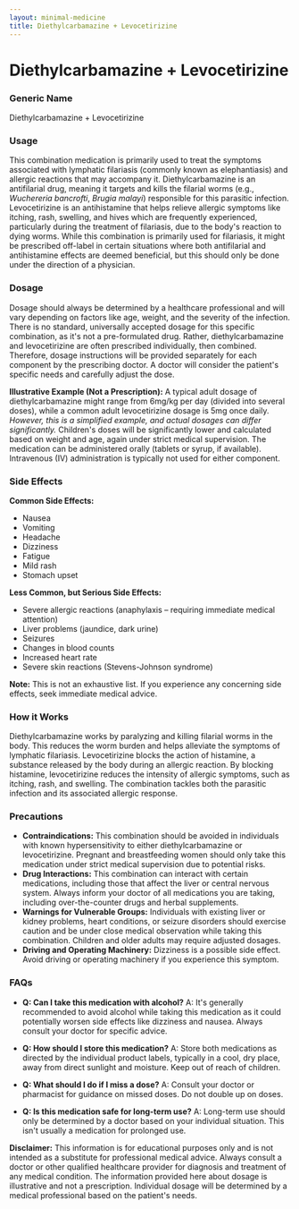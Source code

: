 ```yaml
---
layout: minimal-medicine
title: Diethylcarbamazine + Levocetirizine
---
```


# Diethylcarbamazine + Levocetirizine
### Generic Name
Diethylcarbamazine + Levocetirizine


### Usage

This combination medication is primarily used to treat the symptoms associated with lymphatic filariasis (commonly known as elephantiasis) and allergic reactions that may accompany it.  Diethylcarbamazine is an antifilarial drug, meaning it targets and kills the filarial worms (e.g., *Wuchereria bancrofti*, *Brugia malayi*) responsible for this parasitic infection.  Levocetirizine is an antihistamine that helps relieve allergic symptoms like itching, rash, swelling, and hives which are frequently experienced, particularly during the treatment of filariasis, due to the body's reaction to dying worms.  While this combination is primarily used for filariasis, it might be prescribed off-label in certain situations where both antifilarial and antihistamine effects are deemed beneficial, but this should only be done under the direction of a physician.


### Dosage

Dosage should always be determined by a healthcare professional and will vary depending on factors like age, weight, and the severity of the infection.  There is no standard, universally accepted dosage for this specific combination, as it's not a pre-formulated drug. Rather,  diethylcarbamazine and levocetirizine are often prescribed individually, then combined.  Therefore, dosage instructions will be provided separately for each component by the prescribing doctor. A doctor will consider the patient's specific needs and carefully adjust the dose.

**Illustrative Example (Not a Prescription):** A typical adult dosage of diethylcarbamazine might range from 6mg/kg per day (divided into several doses), while a common adult levocetirizine dosage is 5mg once daily.  *However, this is a simplified example, and actual dosages can differ significantly.*  Children's doses will be significantly lower and calculated based on weight and age, again under strict medical supervision.  The medication can be administered orally (tablets or syrup, if available).  Intravenous (IV) administration is typically not used for either component.


### Side Effects

**Common Side Effects:**

* Nausea
* Vomiting
* Headache
* Dizziness
* Fatigue
* Mild rash
* Stomach upset


**Less Common, but Serious Side Effects:**

* Severe allergic reactions (anaphylaxis – requiring immediate medical attention)
* Liver problems (jaundice, dark urine)
* Seizures
* Changes in blood counts
*  Increased heart rate
* Severe skin reactions (Stevens-Johnson syndrome)


**Note:** This is not an exhaustive list.  If you experience any concerning side effects, seek immediate medical advice.


### How it Works

Diethylcarbamazine works by paralyzing and killing filarial worms in the body. This reduces the worm burden and helps alleviate the symptoms of lymphatic filariasis. Levocetirizine blocks the action of histamine, a substance released by the body during an allergic reaction. By blocking histamine, levocetirizine reduces the intensity of allergic symptoms, such as itching, rash, and swelling.  The combination tackles both the parasitic infection and its associated allergic response.


### Precautions

* **Contraindications:**  This combination should be avoided in individuals with known hypersensitivity to either diethylcarbamazine or levocetirizine.  Pregnant and breastfeeding women should only take this medication under strict medical supervision due to potential risks.
* **Drug Interactions:** This combination can interact with certain medications, including those that affect the liver or central nervous system. Always inform your doctor of all medications you are taking, including over-the-counter drugs and herbal supplements.
* **Warnings for Vulnerable Groups:**  Individuals with existing liver or kidney problems, heart conditions, or seizure disorders should exercise caution and be under close medical observation while taking this combination.  Children and older adults may require adjusted dosages.
* **Driving and Operating Machinery:** Dizziness is a possible side effect. Avoid driving or operating machinery if you experience this symptom.


### FAQs

* **Q: Can I take this medication with alcohol?** A:  It's generally recommended to avoid alcohol while taking this medication as it could potentially worsen side effects like dizziness and nausea.  Always consult your doctor for specific advice.

* **Q: How should I store this medication?** A: Store both medications as directed by the individual product labels, typically in a cool, dry place, away from direct sunlight and moisture.  Keep out of reach of children.

* **Q: What should I do if I miss a dose?** A:  Consult your doctor or pharmacist for guidance on missed doses. Do not double up on doses.

* **Q: Is this medication safe for long-term use?** A: Long-term use should only be determined by a doctor based on your individual situation.  This isn't usually a medication for prolonged use.


**Disclaimer:** This information is for educational purposes only and is not intended as a substitute for professional medical advice. Always consult a doctor or other qualified healthcare provider for diagnosis and treatment of any medical condition.  The information provided here about dosage is illustrative and not a prescription.  Individual dosage will be determined by a medical professional based on the patient's needs.
